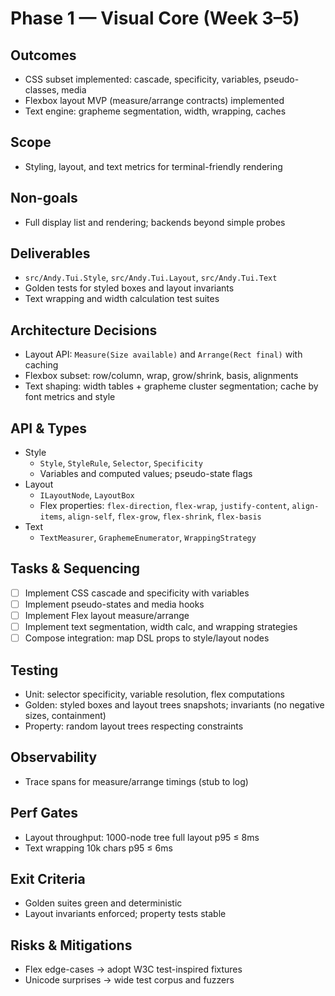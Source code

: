 # Phase 1 — Visual Core (Week 3–5)

## Outcomes
- CSS subset implemented: cascade, specificity, variables, pseudo-classes, media
- Flexbox layout MVP (measure/arrange contracts) implemented
- Text engine: grapheme segmentation, width, wrapping, caches

## Scope
- Styling, layout, and text metrics for terminal-friendly rendering

## Non-goals
- Full display list and rendering; backends beyond simple probes

## Deliverables
- `src/Andy.Tui.Style`, `src/Andy.Tui.Layout`, `src/Andy.Tui.Text`
- Golden tests for styled boxes and layout invariants
- Text wrapping and width calculation test suites

## Architecture Decisions
- Layout API: `Measure(Size available)` and `Arrange(Rect final)` with caching
- Flexbox subset: row/column, wrap, grow/shrink, basis, alignments
- Text shaping: width tables + grapheme cluster segmentation; cache by font metrics and style

## API & Types
- Style
  - `Style`, `StyleRule`, `Selector`, `Specificity`
  - Variables and computed values; pseudo-state flags
- Layout
  - `ILayoutNode`, `LayoutBox`
  - Flex properties: `flex-direction`, `flex-wrap`, `justify-content`, `align-items`, `align-self`, `flex-grow`, `flex-shrink`, `flex-basis`
- Text
  - `TextMeasurer`, `GraphemeEnumerator`, `WrappingStrategy`

## Tasks & Sequencing
- [ ] Implement CSS cascade and specificity with variables
- [ ] Implement pseudo-states and media hooks
- [ ] Implement Flex layout measure/arrange
- [ ] Implement text segmentation, width calc, and wrapping strategies
- [ ] Compose integration: map DSL props to style/layout nodes

## Testing
- Unit: selector specificity, variable resolution, flex computations
- Golden: styled boxes and layout trees snapshots; invariants (no negative sizes, containment)
- Property: random layout trees respecting constraints

## Observability
- Trace spans for measure/arrange timings (stub to log)

## Perf Gates
- Layout throughput: 1000-node tree full layout p95 ≤ 8ms
- Text wrapping 10k chars p95 ≤ 6ms

## Exit Criteria
- Golden suites green and deterministic
- Layout invariants enforced; property tests stable

## Risks & Mitigations
- Flex edge-cases → adopt W3C test-inspired fixtures
- Unicode surprises → wide test corpus and fuzzers
